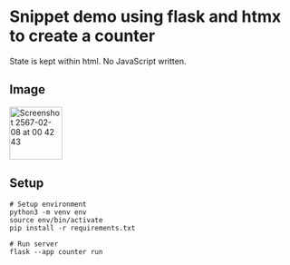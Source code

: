 # Snippet demo using flask and htmx to create a counter
State is kept within html. No JavaScript written.

## Image
<img width="93" alt="Screenshot 2567-02-08 at 00 42 43" src="https://github.com/paphopsaw/flask-htmx-counter/assets/13792905/987d02c7-8da7-4415-ac8b-e4f6022a7e9f">

## Setup
```
# Setup environment
python3 -m venv env
source env/bin/activate
pip install -r requirements.txt

# Run server
flask --app counter run
```
